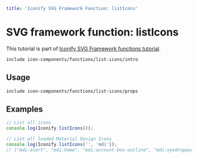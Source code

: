 ```yaml
title: 'Iconify SVG Framework Function: listIcons'
```

# SVG framework function: listIcons

This tutorial is part of [Iconify SVG Framework functions tutorial](./functions.md#getting-icons).

`include icon-components/functions/list-icons/intro`

## Usage

`include icon-components/functions/list-icons/props`

## Examples

```js
// List all icons
console.log(Iconify.listIcons());
```

```js
// List all loaded Material Design Icons
console.log(Iconify.listIcons('', 'mdi'));
// ["mdi:alert", "mdi:home", "mdi:account-box-outline", "mdi:eyedropper", "mdi:account-off", "mdi:account", "mdi:account-box", "mdi:account-cash"]
```
